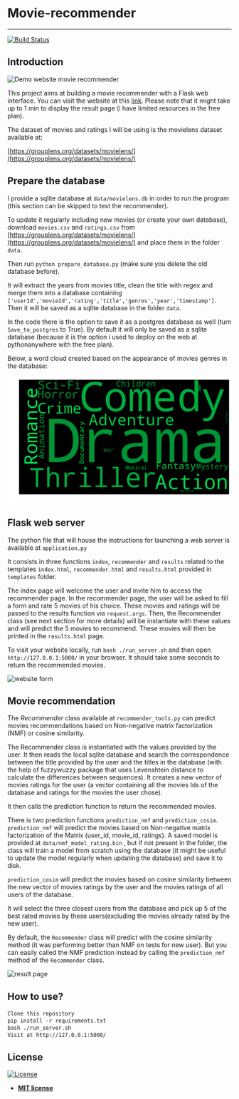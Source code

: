 # Movie-recommender
---
[![Build Status](https://travis-ci.com/vbelz/Movie-recommender.svg?branch=master)](https://travis-ci.com/vbelz/Movie-recommender)
>
>
## Introduction

<img src="img/demo_movie_compressed.gif" alt="Demo website movie recommender" title="Movie recommender"/>

This project aims at building a movie recommender with a Flask web interface.
You can visit the website at this [link](http://vincentbelz.pythonanywhere.com).
Please note that it might take up to 1 min to display the result page (i have limited resources in the free plan).

The dataset of movies and ratings I will be using is the movielens dataset available at:

[https://grouplens.org/datasets/movielens/](https://grouplens.org/datasets/movielens/)

## Prepare the database

I provide a sqlite database at `data/movielens.db` in order to run the program (this section can be skipped to test the recommender).

To update it regularly including new movies (or create your own database), download `movies.csv` and `ratings.csv` from [https://grouplens.org/datasets/movielens/](https://grouplens.org/datasets/movielens/) and place them in the folder `data`.

Then run `python prepare_database.py` (make sure you delete the old database before).

It will extract the years from movies title, clean the title with regex and merge them into a database containing
`['userId','movieId','rating','title','genres','year','timestamp']`. Then it will be saved as a sqlite database
in the folder `data`.

In the code there is the option to save it as a postgres database  as well (turn `Save_to_postgres` to True).
By default it will only be saved as a sqlite database (because it is the option i used to deploy on the web at pythonanywhere with the free plan).

Below, a word cloud created based on the appearance of movies genres in the database:

<img src="img/Word_cloud_movie_genre.png" alt="Word cloud movie genre" title="Movie genre word cloud"  />

## Flask web server

The python file that will house the instructions for launching a web server is
available at `application.py`

It consists in three functions `index`, `recommender` and `results` related to the templates
`index.html`, `recommender.html` and `results.html` provided in `templates` folder.

The index page will welcome the user and invite him to access the recommender page. In the recommender page,
the user will be asked to fill a form and rate 5 movies of his choice. These movies and ratings will be passed
to the results function via `request.args`. Then, the Recommender class (see next section for more details)
will be instantiate with these values and will predict the 5 movies to recommend. These movies will then be
printed in the `results.html` page.

To visit your website locally, run `bash ./run_server.sh` and then open `http://127.0.0.1:5000/` in your
browser. It should take some seconds to return the recommended movies.

<img src="img/form_page.png" alt="website form" title="website form" />

## Movie recommendation

The *Recommender* class available at `recommender_tools.py` can predict movies recommendations
based on Non-negative matrix factorization (NMF) or cosine similarity.

The Recommender class is instantiated with the values provided by the user.
It then reads the local sqlite database and search the correspondence between the title provided
by the user and the titles in the database (with the help of fuzzywuzzy package  that uses Levenshtein
distance to calculate the differences between sequences). It creates a new vector of movies ratings for
the user (a vector containing all the movies Ids of the database and ratings for the movies the user chose).

It then calls the prediction function to return the recommended movies.

There is two prediction functions `prediction_nmf` and `prediction_cosim`.
`prediction_nmf` will predict the movies based on  Non-negative matrix factorization of the Matrix
(user_id, movie_id, ratings). A saved model is provided at `data/nmf_model_rating.bin` , but if
not present in the folder, the class will train a model from scratch using the database (it might be useful to update the model regularly when updating the database) and save it to disk.

`prediction_cosim` will predict the movies based on cosine similarity between the new vector of movies ratings
by the user and the movies ratings of all users of the database.

It will select the three closest users from the database and pick up 5 of the best rated movies by these users(excluding the movies already rated by the new user).

By default, the `Recommender` class will predict with the cosine similarity method (it was performing better
than NMF on tests for new user). But you can easily called the NMF prediction instead by calling the
`prediction_nmf` method of the `Recommender` class.

<img src="img/result_page.png" alt="result page" title="Results page" />

## How to use?

```
Clone this repository
pip install -r requirements.txt
bash ./run_server.sh
Visit at http://127.0.0.1:5000/
```

## License

[![License](http://img.shields.io/:license-mit-blue.svg?style=flat-square)](http://badges.mit-license.org)

- **[MIT license](http://opensource.org/licenses/mit-license.php)**
